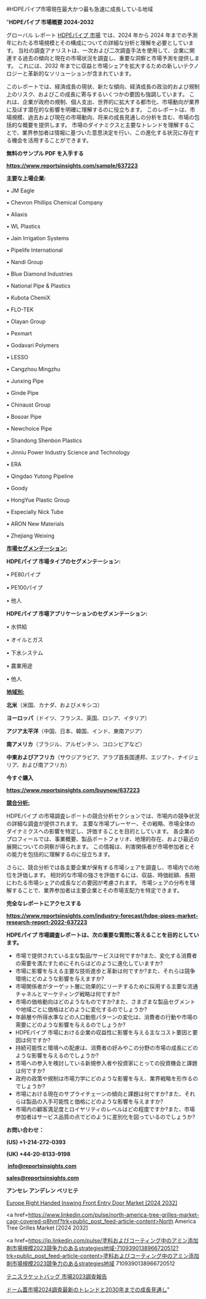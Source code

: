 #HDPEパイプ市場現在最大かつ最も急速に成長している地域

"<strong>HDPEパイプ 市場概要 2024-2032</strong>

グローバル レポート <a href=https://www.reportsinsights.com/sample/637223>HDPEパイプ 市場</a> では、2024 年から 2024 年までの予測年にわたる市場規模とその構成についての詳細な分析と理解を必要としています。 当社の調査アナリストは、一次および二次調査手法を使用して、企業に関連する過去の傾向と現在の市場状況を調査し、重要な洞察と市場予測を提供します。 これには、2032 年までに収益と市場シェアを拡大​​するための新しいテクノロジーと革新的なソリューションが含まれています。

このレポートでは、経済成長の現状、新たな傾向、経済成長の政治的および規制上のリスク、およびこの成長に寄与するいくつかの要因も強調しています。 これは、企業が政府の規制、個人支出、世界的に拡大する都市化、市場動向が業界に及ぼす潜在的な影響を明確に理解するのに役立ちます。 このレポートは、市場規模、過去および現在の市場動向、将来の成長見通しの分析を含む、市場の包括的な概要を提供します。 市場のダイナミクスと主要なトレンドを理解することで、業界参加者は情報に基づいた意思決定を行い、この進化する状況に存在する機会を活用することができます。

<strong><b>無料のサンプル PDF を入手する</b></strong>

<a href=https://www.reportsinsights.com/sample/637223><strong><u>https://www.reportsinsights.com/sample/637223</u></strong></a>

<strong>主要な上場企業:</strong>

• JM Eagle

• Chevron Phillips Chemical Company

• Aliaxis

• WL Plastics

• Jain Irrigation Systems

• Pipelife International

• Nandi Group

• Blue Diamond Industries

• National Pipe & Plastics

• Kubota ChemiX

• FLO-TEK

• Olayan Group

• Pexmart

• Godavari Polymers

• LESSO

• Cangzhou Mingzhu

• Junxing Pipe

• Ginde Pipe

• Chinaust Group

• Bosoar Pipe

• Newchoice Pipe

• Shandong Shenbon Plastics

• Jinniu Power Industry Science and Technology

• ERA

• Qingdao Yutong Pipeline

• Goody

• HongYue Plastic Group

• Especially Nick Tube

• ARON New Materials

• Zhejiang Weixing

<strong><u>市場セグメンテーション</u></strong><strong><u>:</u></strong>

<strong>HDPEパイプ 市場タイプのセグメンテーション:</strong>

• PE80パイプ

• PE100パイプ

• 他人

<strong>HDPEパイプ 市場アプリケーションのセグメンテーション:</strong>

• 水供給

• オイルとガス

• 下水システム

• 農業用途

• 他人

<strong><u>地域別</u></strong><strong><u>:</u></strong>

<strong>北米</strong>（米国、カナダ、およびメキシコ）

<strong>ヨーロッパ</strong>（ドイツ、フランス、英国、ロシア、イタリア）

<strong>アジア太平洋</strong>（中国、日本、韓国、インド、東南アジア）

<strong>南アメリカ</strong>（ブラジル、アルゼンチン、コロンビアなど）

<strong>中東およびアフリカ</strong>（サウジアラビア、アラブ首長国連邦、エジプト、ナイジェリア、および南アフリカ）

<strong>今すぐ購入</strong>

<a href=https://www.reportsinsights.com/buynow/637223><strong><u>https://www.reportsinsights.com/buynow/637223</u></strong></a>

<strong><u>競合分析:</u></strong>

HDPEパイプ の市場調査レポートの競合分析セクションでは、市場内の競争状況の詳細な調査が提供されます。 主要な市場プレーヤー、その戦略、市場全体のダイナミクスへの影響を特定し、評価することを目的としています。 各企業のプロフィールでは、事業概要、製品ポートフォリオ、地理的存在、および最近の展開についての洞察が得られます。 この情報は、利害関係者が市場参加者とその能力を包括的に理解するのに役立ちます。

さらに、競合分析では各主要企業が保有する市場シェアを調査し、市場内での地位を評価します。 相対的な市場の強さを評価するには、収益、時価総額、長期にわたる市場シェアの成長などの要因が考慮されます。 市場シェアの分布を理解することで、業界参加者は主要企業とその市場支配力を特定できます。

<strong>完全なレポートにアクセスする</strong>

<a href=https://www.reportsinsights.com/industry-forecast/hdpe-pipes-market-research-report-2022-637223><strong><u><b>https://www.reportsinsights.com/industry-forecast/hdpe-pipes-market-research-report-2022-637223</b></u></strong></a>

<strong><b>HDPEパイプ 市場調査レポートは、次の重要な質問に答えることを目的としています。</b></strong>
<ul>
  <li>市場で提供されている主な製品/サービスは何ですか?また、変化する消費者の需要を満たすためにそれらはどのように進化していますか?</li>
  <li>市場に影響を与える主要な技術進歩と革新は何ですか?また、それらは競争環境にどのような影響を与えますか?</li>
  <li>市場関係者がターゲット層に効果的にリーチするために採用する主要な流通チャネルとマーケティング戦略は何ですか?</li>
  <li>市場の価格動向はどのようなものですか?また、さまざまな製品セグメントや地域ごとに価格はどのように変化するのでしょうか?</li>
  <li>年齢層や所得水準などの人口動態パターンの変化は、消費者の行動や市場の需要にどのような影響を与えるのでしょうか?</li>
  <li>HDPEパイプ 市場における企業の収益性に影響を与える主なコスト要因と要因は何ですか?</li>
  <li>持続可能性と環境への配慮は、消費者の好みやこの分野の市場の成長にどのような影響を与えるのでしょうか?</li>
  <li>市場への参入を検討している新規参入者や投資家にとっての投資機会と課題は何ですか?</li>
  <li>政府の政策や規制は市場力学にどのような影響を与え、業界戦略を形作るのでしょうか?</li>
  <li>市場における現在のサプライチェーンの傾向と課題は何ですか?また、それらは製品の入手可能性と価格にどのような影響を与えますか?</li>
  <li>市場内の顧客満足度とロイヤリティのレベルはどの程度ですか?また、市場参加者はサービス品質の点でどのように差別化を図っているのでしょうか?</li>
</ul>
<strong>お問い合わせ：</strong>

<strong>(US) +1-214-272-0393</strong>

<strong>(UK) +44-20-8133-9198</strong>

<strong> </strong><a href=info@reportsinsights.com><strong><u>info@reportsinsights.com</u></strong></a>

<a href=sales@reportsinsights.com><strong><u>sales@reportsinsights.com</u></strong></a>

<strong>アンセレ アンデレン ベリヒテ</strong>

<a href=https://www.linkedin.com/pulse/europe-right-handed-inswing-front-entry-door-markets-6ybue/>Europe Right Handed Inswing Front Entry Door Market [2024 2032]</a>

<a href=https://www.linkedin.com/pulse/north-america-tree-grilles-market-cagr-covered-p8hmf?trk=public_post_feed-article-content>North America Tree Grilles Market [2024 2032]</a>

<a href=https://jp.linkedin.com/pulse/塗料およびコーティング中のアミン添加剤市場規模2023競争力のあるstrategies地域-7109390138966720512?trk=public_post_feed-article-content>塗料およびコーティング中のアミン添加剤市場規模2023競争力のあるstrategies地域 7109390138966720512</a>

<a href=https://www.linkedin.com/pulse/テニスラケットバッグ-市場2023調査報告-infopulse-daily-360/>テニスラケットバッグ 市場2023調査報告</a>

<a href=https://www.linkedin.com/pulse/ドーム蓋市場2024調査最新のトレンドと2030年までの成長見通し-reportsinsights-pvt-ltd-5aple/>ドーム蓋市場2024調査最新のトレンドと2030年までの成長見通し</a>"
